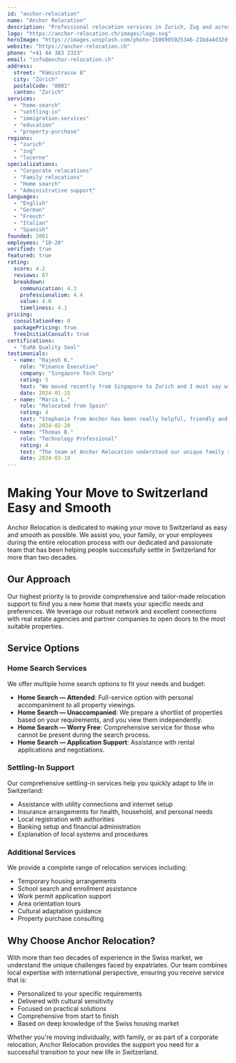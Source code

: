 ```yaml
---
id: "anchor-relocation"
name: "Anchor Relocation"
description: "Professional relocation services in Zurich, Zug and across Switzerland with 20+ years of experience helping expatriates find homes and settle in Switzerland."
logo: "https://anchor-relocation.ch/images/logo.svg"
heroImage: "https://images.unsplash.com/photo-1506905925346-21bda4d32df4?w=1200&h=600&fit=crop"
website: "https://anchor-relocation.ch"
phone: "+41 44 383 2323"
email: "info@anchor-relocation.ch"
address:
  street: "Rämistrasse 8"
  city: "Zürich"
  postalCode: "8001"
  canton: "Zurich"
services:
  - "home-search"
  - "settling-in"
  - "immigration-services"
  - "education"
  - "property-purchase"
regions:
  - "zurich"
  - "zug"
  - "lucerne"
specializations:
  - "Corporate relocations"
  - "Family relocations"
  - "Home search"
  - "Administrative support"
languages:
  - "English"
  - "German"
  - "French"
  - "Italian"
  - "Spanish"
founded: 2001
employees: "10-20"
verified: true
featured: true
rating:
  score: 4.2
  reviews: 87
  breakdown:
    communication: 4.3
    professionalism: 4.4
    value: 4.0
    timeliness: 4.1
pricing:
  consultationFee: 0
  packagePricing: true
  freeInitialConsult: true
certifications:
  - "EuRA Quality Seal"
testimonials:
  - name: "Rajesh K."
    role: "Finance Executive"
    company: "Singapore Tech Corp"
    rating: 5
    text: "We moved recently from Singapore to Zurich and I must say without Anja, it would have been impossible to settle in this new location. We were so lucky to have Anja support us through the process starting with registration, housing and all other aspects of the relocation."
    date: 2024-01-15
  - name: "Maria L."
    role: "Relocated from Spain"
    rating: 4
    text: "Stephanie from Anchor has been really helpful, friendly and professional, and she made our relocation to Switzerland as smooth as possible. I am completely satisfied with the service provided."
    date: 2024-02-20
  - name: "Thomas B."
    role: "Technology Professional"
    rating: 4
    text: "The team at Anchor Relocation understood our unique family setup on the first call, and I never had to explain anything further. They took care of everything exactly to match our requirements."
    date: 2024-03-10
---
```


# Making Your Move to Switzerland Easy and Smooth

Anchor Relocation is dedicated to making your move to Switzerland as easy and smooth as possible. We assist you, your family, or your employees during the entire relocation process with our dedicated and passionate team that has been helping people successfully settle in Switzerland for more than two decades.

## Our Approach

Our highest priority is to provide comprehensive and tailor-made relocation support to find you a new home that meets your specific needs and preferences. We leverage our robust network and excellent connections with real estate agencies and partner companies to open doors to the most suitable properties.

## Service Options

### Home Search Services

We offer multiple home search options to fit your needs and budget:

- **Home Search — Attended**: Full-service option with personal accompaniment to all property viewings.
- **Home Search — Unaccompanied**: We prepare a shortlist of properties based on your requirements, and you view them independently.
- **Home Search — Worry Free**: Comprehensive service for those who cannot be present during the search process.
- **Home Search — Application Support**: Assistance with rental applications and negotiations.

### Settling-In Support

Our comprehensive settling-in services help you quickly adapt to life in Switzerland:

- Assistance with utility connections and internet setup
- Insurance arrangements for health, household, and personal needs
- Local registration with authorities
- Banking setup and financial administration
- Explanation of local systems and procedures

### Additional Services

We provide a complete range of relocation services including:

- Temporary housing arrangements
- School search and enrollment assistance
- Work permit application support
- Area orientation tours
- Cultural adaptation guidance
- Property purchase consulting

## Why Choose Anchor Relocation?

With more than two decades of experience in the Swiss market, we understand the unique challenges faced by expatriates. Our team combines local expertise with international perspective, ensuring you receive service that is:

- Personalized to your specific requirements
- Delivered with cultural sensitivity
- Focused on practical solutions
- Comprehensive from start to finish
- Based on deep knowledge of the Swiss housing market

Whether you're moving individually, with family, or as part of a corporate relocation, Anchor Relocation provides the support you need for a successful transition to your new life in Switzerland. 